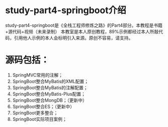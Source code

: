 # study-part4-springboot介绍
study-part4-springboot是《全栈工程师修炼之路》的Part4部分。本教程是书籍+源代码+视频（未来录制）
本教室是本人原创教程，89%示例都经过本人所敲代码，引用他人示例的本人会标明引入来源。原创不容易，请支持。

# 源码包括：
1. SpringMVC常用的注解；
2. SpringBoot整合MyBatis的XML配置；
3. SpringBoot整合MyBatis的注解配置；
4. SpringBoot整合MyBatis-Plus配置；
5. SpringBoot整合MongDB；（更新中）
6. SpringBoot整合ES；（更新中）
7. SpringBoot更多整合；
8. SpringBoot实际项目案例；
